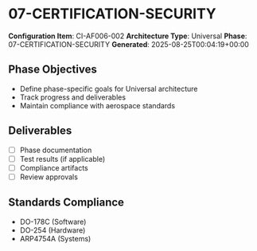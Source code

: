 # 07-CERTIFICATION-SECURITY

**Configuration Item**: CI-AF006-002
**Architecture Type**: Universal
**Phase**: 07-CERTIFICATION-SECURITY
**Generated**: 2025-08-25T00:04:19+00:00

## Phase Objectives
- Define phase-specific goals for Universal architecture
- Track progress and deliverables
- Maintain compliance with aerospace standards

## Deliverables
- [ ] Phase documentation
- [ ] Test results (if applicable)
- [ ] Compliance artifacts
- [ ] Review approvals

## Standards Compliance
- DO-178C (Software)
- DO-254 (Hardware)
- ARP4754A (Systems)
